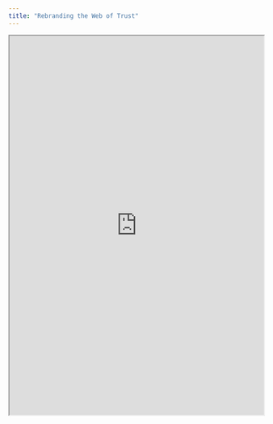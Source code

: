```yaml
---
title: "Rebranding the Web of Trust"
---
```




<iframe height="750" width="100%" src="https://ewelton.github.io/ktest/wiki.html#Rebranding%20the%20Web%20of%20Trust"></iframe>

